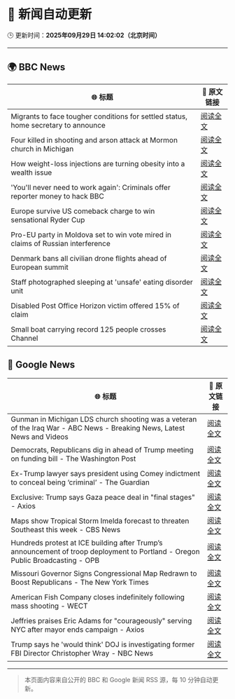 # 🧠 新闻自动更新

🕒 更新时间：**2025年09月29日 14:02:02（北京时间）**

---

## 🌍 BBC News

| 🌐 标题 | 🔗 原文链接 |
|--------|-------------|
| Migrants to face tougher conditions for settled status, home secretary to announce | [阅读全文](https://www.bbc.com/news/articles/c0m4g3zvy02o?at_medium=RSS&at_campaign=rss) |
| Four killed in shooting and arson attack at Mormon church in Michigan | [阅读全文](https://www.bbc.com/news/articles/ceq2vd15glwo?at_medium=RSS&at_campaign=rss) |
| How weight-loss injections are turning obesity into a wealth issue | [阅读全文](https://www.bbc.com/news/articles/cre5xp83394o?at_medium=RSS&at_campaign=rss) |
| 'You'll never need to work again': Criminals offer reporter money to hack BBC | [阅读全文](https://www.bbc.com/news/articles/c3w5n903447o?at_medium=RSS&at_campaign=rss) |
| Europe survive US comeback charge to win sensational Ryder Cup | [阅读全文](https://www.bbc.com/sport/golf/articles/c0m4g7k4l0yo?at_medium=RSS&at_campaign=rss) |
| Pro-EU party in Moldova set to win vote mired in claims of Russian interference | [阅读全文](https://www.bbc.com/news/articles/cx2rdlj8ejgo?at_medium=RSS&at_campaign=rss) |
| Denmark bans all civilian drone flights ahead of European summit | [阅读全文](https://www.bbc.com/news/articles/c708dzqvz1vo?at_medium=RSS&at_campaign=rss) |
| Staff photographed sleeping at 'unsafe' eating disorder unit | [阅读全文](https://www.bbc.com/news/articles/c4g25me9mzlo?at_medium=RSS&at_campaign=rss) |
| Disabled Post Office Horizon victim offered 15% of claim | [阅读全文](https://www.bbc.com/news/articles/cq5jqxjqj0eo?at_medium=RSS&at_campaign=rss) |
| Small boat carrying record 125 people crosses Channel | [阅读全文](https://www.bbc.com/news/articles/cn0re8x7172o?at_medium=RSS&at_campaign=rss) |

## 📰 Google News

| 🌐 标题 | 🔗 原文链接 |
|--------|-------------|
| Gunman in Michigan LDS church shooting was a veteran of the Iraq War - ABC News - Breaking News, Latest News and Videos | [阅读全文](https://news.google.com/rss/articles/CBMingFBVV95cUxQb3BMcEZTNFowdzRsc2Q0ZGxaNzdqbW5KVDhyd0kyZDAybkZPWnZyWmlsM28wNk00YlRXdUY5X2hXdG1wa0pocURfajJkeE1zY3g0enhhVWlzdzNIcXVCeUlYS3pLRzVBVWdYZGZEUlNsMVAzN0hNbjJIcDBiY3YyY2lkUU1wRkdYTXA5TjVCcjNPT2VHSmhWU2o3WkRQQdIBowFBVV95cUxPU3B0OVItSDZ2Ukk0QnN2ZG1MUnRKaDh5YktNR2dDYVVZUEFZNUMxWDAzWldOMmZEVlhwbTRMZUtWRHhEd1B6Y0VNWTBnNUFWcXptclFuSmV0Y0FrbnhKYmhMcWJjck9RMENHU3NQQzNMZTZUMEF0dU5XNGhSaE95WURWc2ZoYnlTS3Q0QklBaEV1U0RZSDlyVHIyS182enczeUs4?oc=5) |
| Democrats, Republicans dig in ahead of Trump meeting on funding bill - The Washington Post | [阅读全文](https://news.google.com/rss/articles/CBMioAFBVV95cUxQWEh6UkhENjdzQzEzTVp6VnFPdEF0RG5CTFJaNFpJSEN5a2F4X2xVMlhkSzZLSE9WNEdMQV82UTYtbHpuS21pTlVPSFozRkwtTExzM3FveVFXQzRrWFVkQ3k3UnVuazRjVlUtVWNMTzAwOEMtazkwUFliZFhual9QQWxHYUdVRHNxWFJMYnRGNG1jS2p1SmJIYld0MFZPdE9H?oc=5) |
| Ex-Trump lawyer says president using Comey indictment to conceal being ‘criminal’ - The Guardian | [阅读全文](https://news.google.com/rss/articles/CBMijAFBVV95cUxPNHM5bWttUUY1M2Y4T1BDM0NWSjdWb2dUMHIyX09hOGp1ZWNBbF8xZm9LaDN2RGZEYXVWNjJ3NG9IVmdBaWxoNjBDZWZ2SkFMUDQwMkg3bDJPMldHWXpXRVUzTlRFYTZaSFR0V01wYUlWMU51Q1RXY1hBS0RzS0FxNlprSGtLSS02Nkdhdg?oc=5) |
| Exclusive: Trump says Gaza peace deal in "final stages" - Axios | [阅读全文](https://news.google.com/rss/articles/CBMidkFVX3lxTE0tSk44TTlRSDRWeUE0aW1OZEFEVnZxbkc3QkVaXzl6VmtRcnkwMzZqZjZBS1dsajlnemRQWlRqcE1TRjNxUXZVWTFpTVotbmc2cVJpM3FPVFJROFE1SFA2N2diN2YxR3p0TlpqaVo4MF9XRGJyOWc?oc=5) |
| Maps show Tropical Storm Imelda forecast to threaten Southeast this week - CBS News | [阅读全文](https://news.google.com/rss/articles/CBMihwFBVV95cUxQM2xCbG1EZ2IyakJmZkZrRUM0QTRUM1p2WWc2WHR5b2k0bGREMldhMDhxQk52b0JuQmtYU3djdWNlekZPTE1YMUE3NkJhRDlObGxIWmlDdG9uMEdyalFNNGxsMWhZLUZ5em1GVEVzcWQ0NnRvMUhvaGF3NC1yRHRsNV9OWk5reVnSAYwBQVVfeXFMTk96QjVuZHVqb2l1d0ZQVmh3NDVfTjBRR1ZRZ1ZZMzdjTE9YYnBGMXlWV3VjWkstNVU0azVtRkl5cmI5OE5tSEVsc090OUpBNUV6dDlhakZYYndNMXRpdmdEaHBROTcwZkpLVEx3OENXYkE4UVVjcTRQZmhINGN1ZW50RHVMZDI2bWhGOWQ?oc=5) |
| Hundreds protest at ICE building after Trump’s announcement of troop deployment to Portland - Oregon Public Broadcasting - OPB | [阅读全文](https://news.google.com/rss/articles/CBMijwFBVV95cUxOOGpSUEhLOUNQU1hDZnN6c18xN1lOek1HR0k3Q0k3NWFyZ1VZSy1YX1lGYm53RVo5ZTlJQ3lFX2pXMEN2N1pIdU8ydU53R2FiWmN1cF9LWktXMjFMTTNDTGhPeVdKX0NHNnJ5V3pnMEE1QjdKSlVFMWs1em9vclM2a01VYjJ3NFUzWVRIRjluYw?oc=5) |
| Missouri Governor Signs Congressional Map Redrawn to Boost Republicans - The New York Times | [阅读全文](https://news.google.com/rss/articles/CBMiiwFBVV95cUxPLXZ5d1VQQ1ZzUTBpc0dUQ21IZ25BVXFuQlU1MVY5azNXTkpVRHZNcnFPOFV3cF9vbHFfUThuTHRmM0htR1dkTVUtSFlMYXZyMVpWNHFWNDlqRDdlS3BGd3ltZzBnekRPYWJHajlmckRNTlRNWGdSWDNOVF8tdDVwM0F3MGFVMHJaMDJj?oc=5) |
| American Fish Company closes indefinitely following mass shooting - WECT | [阅读全文](https://news.google.com/rss/articles/CBMinwFBVV95cUxQSFV1c3NrS2lZc1RlSDk4RlVvd3ZVNzV6M1c3U0Qya09JMjBpX0NTZ1IzOU1JY2NuMkE1Q005RjhzUUUyWm5fUkN6QUY3aUVYSFo2ZmVOeG1xN1VJWGFSR3plbXUyd3Y1SmdybjhKNkJJM0E0N1Y4TGpNbVRzaHEzaWc5R0FqbHFOWTd3R2lHQ0pmdVRZY0ltY2tfWTJXM2fSAbMBQVVfeXFMTkRzdXl4U2p3MUpKY01tcHJtUWdUclJFRnpRR0pnSHMwbWV2NlYxZE5rRmVyQ2ZUVjRSTklmVVhxUlJHa3JVN0VlUnRhX1k0MlFCZnFSbU5iUFY4elc5cjhYVVlnOUVQMUY1N2tmX2JFMXNGbTJfekcya1NUQ3dSRm9mLXBvaGRpdVZwZjU1ZTBWdTFpNk5IUVN6Z2I3TWM4eUNtRWNRWHZ4cGhMbkNvQWNXcEk?oc=5) |
| Jeffries praises Eric Adams for "courageously" serving NYC after mayor ends campaign - Axios | [阅读全文](https://news.google.com/rss/articles/CBMiggFBVV95cUxQbnhnaG9nVzV6TXlUQ2U5NGhYckNFWHh6ZW5tVFBnSUNBY0lzNlZfdU1nX3dvb3Bxay1Ub3Ntb1lJbkoxRDViakU5RXQ3RWYtbFktNDByUVZOLXlMWGl0MDY1SHI3dWFscnpmZDNWTFdtc2xfZkRYRU5YMVQ1YzJ6RTZR?oc=5) |
| Trump says he 'would think' DOJ is investigating former FBI Director Christopher Wray - NBC News | [阅读全文](https://news.google.com/rss/articles/CBMixgFBVV95cUxOYVJlZDZlZmNNS0JOX1dWMDRqVGkybUM0OEFFZUg3TDlqdTN3MU1QOW1PUEZ6OVFDaHVfSmEwWDk3R0JBVnczSnJURzZxaWxCTnJzT0F5Q2N5UDhkODVXcWl5cVpLbnVSLTdldzFid3Y5NTZLMjBxQTJiMUR3bWViOER6blJGYVJjTlpNMTNaV196Ym43NFVxRzBlVVcweUZLYTRlWEtCTUhJS0R4NHFHakctUXFuem1HTlhNSEdsZFRPQjJHMnfSAVZBVV95cUxOblVMSXBxY19ITzhtR0RhODZjLWp1cVM0Vy1YRXRoYXdUMEdMM09LMFNPZmRLMEZyajJUTVhTUHpjeTRNWmN4ZThNSEFMdGdjeXdWaGE0dw?oc=5) |

---
> 本页面内容来自公开的 BBC 和 Google 新闻 RSS 源，每 10 分钟自动更新。